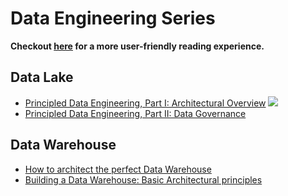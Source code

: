 # Data Engineering Series

**Checkout [here](https://hackmd.io/@cyyeh/data-engineering-series) for a more user-friendly reading experience.**

## Data Lake

- [Principled Data Engineering, Part I: Architectural Overview](https://medium.com/ssense-tech/principled-data-engineering-part-i-architectural-overview-6d4bdf89b657)
![](https://i.imgur.com/zUbdurN.png)
- [Principled Data Engineering, Part II: Data Governance](https://medium.com/ssense-tech/principled-data-engineering-part-ii-data-governance-30297abb2446)

## Data Warehouse

- [How to architect the perfect Data Warehouse](https://medium.com/@lewisdgavin/how-to-architect-the-perfect-data-warehouse-b3af2e01342e)
- [Building a Data Warehouse: Basic Architectural principles](https://towardsdatascience.com/building-a-data-warehouse-basic-architectural-principles-66bd7059ffd0)
